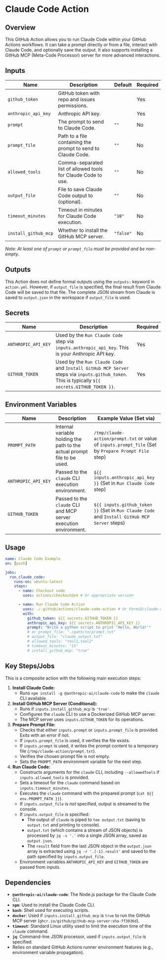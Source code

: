 # Claude Code Action

## Overview

This GitHub Action allows you to run Claude Code within your GitHub Actions workflows. It can take a prompt directly or from a file, interact with Claude Code, and optionally save the output. It also supports installing a GitHub MCP (Meta-Code Processor) server for more advanced interactions.

## Inputs

| Name                 | Description                                                      | Default   | Required |
|----------------------|------------------------------------------------------------------|-----------|----------|
| `github_token`       | GitHub token with repo and issues permissions.                   |           | Yes      |
| `anthropic_api_key`  | Anthropic API key.                                               |           | Yes      |
| `prompt`             | The prompt to send to Claude Code.                               | `""`      | No       |
| `prompt_file`        | Path to a file containing the prompt to send to Claude Code.     | `""`      | No       |
| `allowed_tools`      | Comma-separated list of allowed tools for Claude Code to use.    | `""`      | No       |
| `output_file`        | File to save Claude Code output to (optional).                   | `""`      | No       |
| `timeout_minutes`    | Timeout in minutes for Claude Code execution.                    | `"10"`    | No       |
| `install_github_mcp` | Whether to install the GitHub MCP server.                        | `"false"` | No       |

*Note: At least one of `prompt` or `prompt_file` must be provided and be non-empty.*

## Outputs

This Action does not define formal outputs using the `outputs:` keyword in `action.yml`. However, if `output_file` is specified, the final result from Claude Code will be saved to that file. The complete JSON stream from Claude is saved to `output.json` in the workspace if `output_file` is used.

## Secrets

| Name                  | Description                                       | Required |
|-----------------------|---------------------------------------------------|----------|
| `ANTHROPIC_API_KEY`   | Used by the `Run Claude Code` step via `inputs.anthropic_api_key`. This is your Anthropic API key. | Yes      |
| `GITHUB_TOKEN`        | Used by the `Run Claude Code` and `Install GitHub MCP Server` steps via `inputs.github_token`. This is typically `${{ secrets.GITHUB_TOKEN }}`. | Yes      |

## Environment Variables

| Name                | Description                                                                 | Example Value (Set via) |
|---------------------|-----------------------------------------------------------------------------|-------------------------|
| `PROMPT_PATH`       | Internal variable holding the path to the actual prompt file to be used.    | `/tmp/claude-action/prompt.txt` or value of `inputs.prompt_file` (Set by `Prepare Prompt File` step) |
| `ANTHROPIC_API_KEY` | Passed to the `claude` CLI execution environment.                           | `${{ inputs.anthropic_api_key }}` (Set in `Run Claude Code` step) |
| `GITHUB_TOKEN`      | Passed to the `claude` CLI and MCP server execution environment.            | `${{ inputs.github_token }}` (Set in `Run Claude Code` and `Install GitHub MCP Server` steps) |

## Usage

```yaml
name: Claude Code Example
on: [push]

jobs:
  run_claude_code:
    runs-on: ubuntu-latest
    steps:
      - name: Checkout code
        uses: actions/checkout@v4 # Or appropriate version

      - name: Run Claude Code Action
        uses: ./.github/actions/claude-code-action # Or FermiQ/claude-code/.github/actions/claude-code-action@main if used from another repo
        with:
          github_token: ${{ secrets.GITHUB_TOKEN }}
          anthropic_api_key: ${{ secrets.ANTHROPIC_API_KEY }}
          prompt: "Write a python script to print 'Hello, World!'"
          # or prompt_file: "./path/to/prompt.txt"
          # output_file: "claude_output.txt"
          # allowed_tools: "tool1,tool2"
          # timeout_minutes: "15"
          # install_github_mcp: "true"
```

## Key Steps/Jobs

This is a composite action with the following main execution steps:

1.  **Install Claude Code:**
    *   Runs `npm install -g @anthropic-ai/claude-code` to make the `claude` CLI available.
2.  **Install GitHub MCP Server (Conditional):**
    *   Runs if `inputs.install_github_mcp` is `'true'`.
    *   Configures the `claude` CLI to use a Dockerized GitHub MCP server.
    *   The MCP server uses `inputs.GITHUB_TOKEN` for its operations.
3.  **Prepare Prompt File:**
    *   Checks that either `inputs.prompt` or `inputs.prompt_file` is provided. Exits with an error if not.
    *   If `inputs.prompt_file` is used, it verifies the file exists.
    *   If `inputs.prompt` is used, it writes the prompt content to a temporary file (`/tmp/claude-action/prompt.txt`).
    *   Verifies the chosen prompt file is not empty.
    *   Sets the `PROMPT_PATH` environment variable for the next step.
4.  **Run Claude Code:**
    *   Constructs arguments for the `claude` CLI, including `--allowedTools` if `inputs.allowed_tools` is provided.
    *   Sets a timeout for the `claude` command based on `inputs.timeout_minutes`.
    *   Executes the `claude` command with the prepared prompt (`cat ${{ env.PROMPT_PATH }}`).
    *   If `inputs.output_file` is *not* specified, output is streamed to the console.
    *   If `inputs.output_file` *is* specified:
        *   The output of `claude` is piped to `tee output.txt` (saving to `output.txt` and printing to console).
        *   `output.txt` (which contains a stream of JSON objects) is processed by `jq -s '.'` into a single JSON array, saved as `output.json`.
        *   The `result` field from the last JSON object in the `output.json` array is extracted using `jq -r '.[-1].result'` and saved to the path specified by `inputs.output_file`.
    *   Environment variables `ANTHROPIC_API_KEY` and `GITHUB_TOKEN` are passed from inputs.

## Dependencies

-   **`@anthropic-ai/claude-code`**: The Node.js package for the Claude Code CLI.
-   **`npm`**: Used to install the Claude Code CLI.
-   **`bash`**: Shell used for executing scripts.
-   **`docker`**: Used if `inputs.install_github_mcp` is `true` to run the GitHub MCP server (`ghcr.io/github/github-mcp-server:sha-ff3036d`).
-   **`timeout`**: Standard Linux utility used to limit the execution time of the `claude` command.
-   **`jq`**: Command-line JSON processor, used if `inputs.output_file` is specified.
-   Relies on standard GitHub Actions runner environment features (e.g., environment variable propagation).
